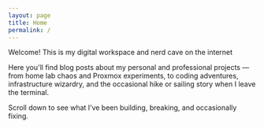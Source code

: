 ```yaml
---
layout: page
title: Home
permalink: /
---
```


Welcome!
This is my digital workspace and nerd cave on the internet

Here you'll find blog posts about my personal and professional projects — from home lab chaos and Proxmox experiments, to coding adventures, infrastructure wizardry, and the occasional hike or sailing story when I leave the terminal.

Scroll down to see what I’ve been building, breaking, and occasionally fixing.